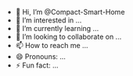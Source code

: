 - 👋 Hi, I’m @Compact-Smart-Home
- 👀 I’m interested in ...
- 🌱 I’m currently learning ...
- 💞️ I’m looking to collaborate on ...
- 📫 How to reach me ...
- 😄 Pronouns: ...
- ⚡ Fun fact: ...

<!---
Compact-Smart-Home/Compact-Smart-Home is a ✨ special ✨ repository because its `README.md` (this file) appears on your GitHub profile.
You can click the Preview link to take a look at your changes.
--->
